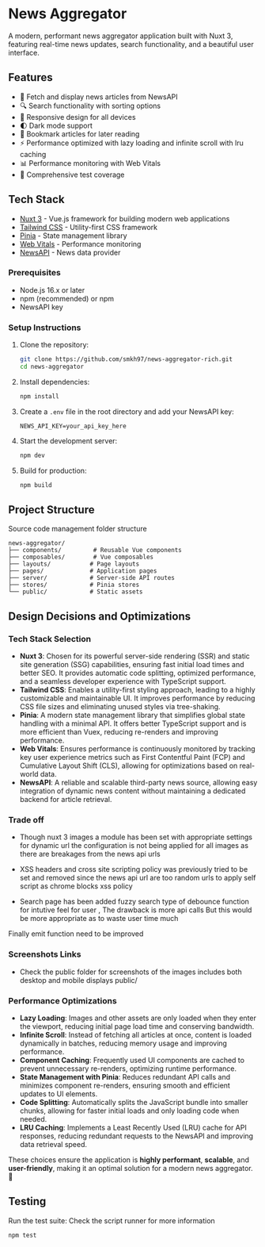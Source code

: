 # News Aggregator

A modern, performant news aggregator application built with Nuxt 3, featuring real-time news updates, search functionality, and a beautiful user interface.

## Features

- 📰 Fetch and display news articles from NewsAPI
- 🔍 Search functionality with sorting options
- 📱 Responsive design for all devices
- 🌓 Dark mode support
- 🔖 Bookmark articles for later reading
- ⚡ Performance optimized with lazy loading and infinite scroll with lru caching
- 📊 Performance monitoring with Web Vitals
- 🧪 Comprehensive test coverage

## Tech Stack

- [Nuxt 3](https://nuxt.com/) - Vue.js framework for building modern web applications
- [Tailwind CSS](https://tailwindcss.com/) - Utility-first CSS framework
- [Pinia](https://pinia.vuejs.org/) - State management library
- [Web Vitals](https://web.dev/vitals/) - Performance monitoring
- [NewsAPI](https://newsapi.org/) - News data provider

### Prerequisites

- Node.js 16.x or later
- npm (recommended) or npm
- NewsAPI key

### Setup Instructions

1. Clone the repository:
   ```bash
   git clone https://github.com/smkh97/news-aggregator-rich.git
   cd news-aggregator
   ```

2. Install dependencies:
   ```bash
   npm install
   ```

3. Create a `.env` file in the root directory and add your NewsAPI key:
   ```
   NEWS_API_KEY=your_api_key_here
   ```

4. Start the development server:
   ```bash
   npm dev
   ```

5. Build for production:
   ```bash
   npm build
   ```

## Project Structure

Source code management folder structure

```
news-aggregator/
├── components/         # Reusable Vue components
├── composables/        # Vue composables
├── layouts/           # Page layouts
├── pages/             # Application pages
├── server/            # Server-side API routes
├── stores/            # Pinia stores
└── public/            # Static assets
```


## Design Decisions and Optimizations  

### **Tech Stack Selection**  

- **Nuxt 3**: Chosen for its powerful server-side rendering (SSR) and static site generation (SSG) capabilities, ensuring fast initial load times and better SEO. It provides automatic code splitting, optimized performance, and a seamless developer experience with TypeScript support.  
- **Tailwind CSS**: Enables a utility-first styling approach, leading to a highly customizable and maintainable UI. It improves performance by reducing CSS file sizes and eliminating unused styles via tree-shaking.  
- **Pinia**: A modern state management library that simplifies global state handling with a minimal API. It offers better TypeScript support and is more efficient than Vuex, reducing re-renders and improving performance.  
- **Web Vitals**: Ensures performance is continuously monitored by tracking key user experience metrics such as First Contentful Paint (FCP) and Cumulative Layout Shift (CLS), allowing for optimizations based on real-world data.  
- **NewsAPI**: A reliable and scalable third-party news source, allowing easy integration of dynamic news content without maintaining a dedicated backend for article retrieval.  

### Trade off

- Though nuxt 3 images a module has been set with appropriate settings for dynamic url the configuration 
is not being applied for all images as there are breakages from the news api urls 

- XSS headers and cross site scripting policy was previously tried to be set and removed since the news api url are too random urls
to apply self script as chrome blocks xss policy 

- Search page has been added fuzzy search type of debounce function for intutive feel for user , The drawback is more api calls 
But this would be more appropriate as to waste user time much 

Finally emit function need to be improved


### **Screenshots Links**  

- Check the public folder for screenshots of the images includes both desktop and mobile displays public/


### **Performance Optimizations**  

- **Lazy Loading**: Images and other assets are only loaded when they enter the viewport, reducing initial page load time and conserving bandwidth.  
- **Infinite Scroll**: Instead of fetching all articles at once, content is loaded dynamically in batches, reducing memory usage and improving performance.  
- **Component Caching**: Frequently used UI components are cached to prevent unnecessary re-renders, optimizing runtime performance.  
- **State Management with Pinia**: Reduces redundant API calls and minimizes component re-renders, ensuring smooth and efficient updates to UI elements.  
- **Code Splitting**: Automatically splits the JavaScript bundle into smaller chunks, allowing for faster initial loads and only loading code when needed.  
- **LRU Caching**: Implements a Least Recently Used (LRU) cache for API responses, reducing redundant requests to the NewsAPI and improving data retrieval speed.  

These choices ensure the application is **highly performant**, **scalable**, and **user-friendly**, making it an optimal solution for a modern news aggregator. 🚀  

## Testing

Run the test suite:
Check the script runner for more information 

```bash
npm test

```



